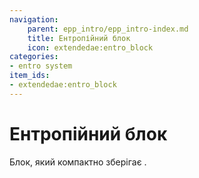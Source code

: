 ```yaml
---
navigation:
    parent: epp_intro/epp_intro-index.md
    title: Ентропійний блок
    icon: extendedae:entro_block
categories:
- entro system
item_ids:
- extendedae:entro_block
---
```


# Ентропійний блок

<Row>
<BlockImage id="extendedae:entro_block" scale="8"></BlockImage>
</Row>

Блок, який компактно зберігає <ItemLink id="extendedae:entro_crystal" />.
